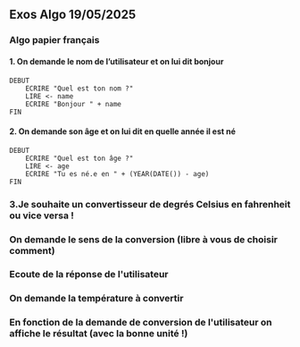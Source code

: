 
## Exos Algo 19/05/2025


### Algo papier français


#### 1. On demande le nom de l’utilisateur et on lui dit bonjour

```
DEBUT
    ECRIRE "Quel est ton nom ?"
    LIRE <- name
    ECRIRE "Bonjour " + name
FIN
```

#### 2. On demande son âge et on lui dit en quelle année il est né

```
DEBUT
    ECRIRE "Quel est ton âge ?"
    LIRE <- age
    ECRIRE "Tu es né.e en " + (YEAR(DATE()) - age)
FIN
```

### 3.Je souhaite un convertisseur de degrés Celsius en fahrenheit ou vice versa !
### On demande le sens de la conversion (libre à vous de choisir comment)
### Ecoute de la réponse de l'utilisateur
### On demande la température à convertir
### En fonction de la demande de conversion de l'utilisateur on affiche le résultat (avec la bonne unité !)

